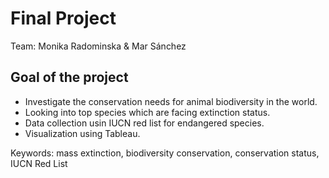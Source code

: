 # Final Project

Team: Monika Radominska & Mar Sánchez

## Goal of the project

- Investigate the conservation needs for animal biodiversity in the world. 
- Looking into top species which are facing extinction status. 
- Data collection usin IUCN red list for endangered species. 
- Visualization using Tableau. 


Keywords: mass extinction, biodiversity conservation, conservation status, IUCN Red List
